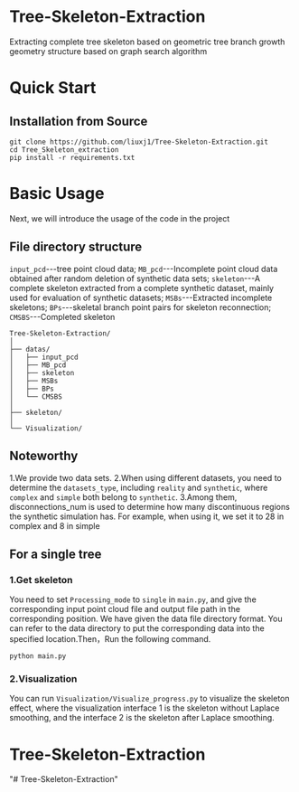 # Tree-Skeleton-Extraction
Extracting complete tree skeleton based on geometric tree branch growth geometry structure based on graph search algorithm
# Quick Start
## Installation from Source
   ```
git clone https://github.com/liuxj1/Tree-Skeleton-Extraction.git
cd Tree_Skeleton_extraction
pip install -r requirements.txt
   ```
# Basic Usage
Next, we will introduce the usage of the code in the project
## File directory structure
`input_pcd`---tree point cloud data; `MB_pcd`---Incomplete point cloud data obtained after random deletion of synthetic data sets; `skeleton`---A complete skeleton extracted from a complete synthetic dataset, mainly used for evaluation of synthetic datasets; `MSBs`---Extracted incomplete skeletons; `BPs`---skeletal branch point pairs for skeleton reconnection; `CMSBS`---Completed skeleton
```
Tree-Skeleton-Extraction/
│
├── datas/
│   ├── input_pcd
│   ├── MB_pcd
│   ├── skeleton
│   ├── MSBs
│   ├── BPs
│   └── CMSBS
│
├── skeleton/
│
└── Visualization/
```
## Noteworthy
1.We provide two data sets.
2.When using different datasets, you need to determine the `datasets_type`, including `reality` and `synthetic`, where `complex` and `simple` both belong to `synthetic`.
3.Among them, disconnections_num is used to determine how many discontinuous regions the synthetic simulation has. For example, when using it, we set it to 28 in complex and 8 in simple
## For a single tree
### 1.Get skeleton
You need to set `Processing_mode` to `single` in `main.py`, and give the corresponding input point cloud file and output file path in the corresponding position.
We have given the data file directory format. You can refer to the data directory to put the corresponding data into the specified location.Then，Run the following command.
   ```
python main.py
   ```
### 2.Visualization
You can run `Visualization/Visualize_progress.py` to visualize the skeleton effect, where the visualization interface 1 is the skeleton without Laplace smoothing, and the interface 2 is the skeleton after Laplace smoothing.

# Tree-Skeleton-Extraction
"# Tree-Skeleton-Extraction" 
